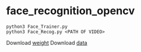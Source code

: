 # face_recognition_opencv
```
python3 Face_Trainer.py
python3 Face_Recog.py <PATH OF VIDEO>
```
Download [weight](https://drive.google.com/file/d/1fSgTB3gokiIGX4OdVx2q3QEwCqh35gOn/view?usp=sharing)
Download [data](https://drive.google.com/file/d/15sQjJ0r_yiR6r9GXrla5TdhC0TsYN8yq/view?usp=sharing)
